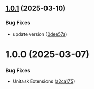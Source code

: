 ## [1.0.1](https://github.com/KhanhTQ-hub/com.ktgame.unitask.extensions/compare/v1.0.0...v1.0.1) (2025-03-10)


### Bug Fixes

* update version ([0dee57a](https://github.com/KhanhTQ-hub/com.ktgame.unitask.extensions/commit/0dee57a925f0b240b6864f1fb77e8ee2409706cb))

# 1.0.0 (2025-03-07)


### Bug Fixes

* Unitask Extensions ([a2ca175](https://github.com/KhanhTQ-hub/com.ktgame.unitask.extensions/commit/a2ca175fab752eef716092557b87962c7c730c08))
